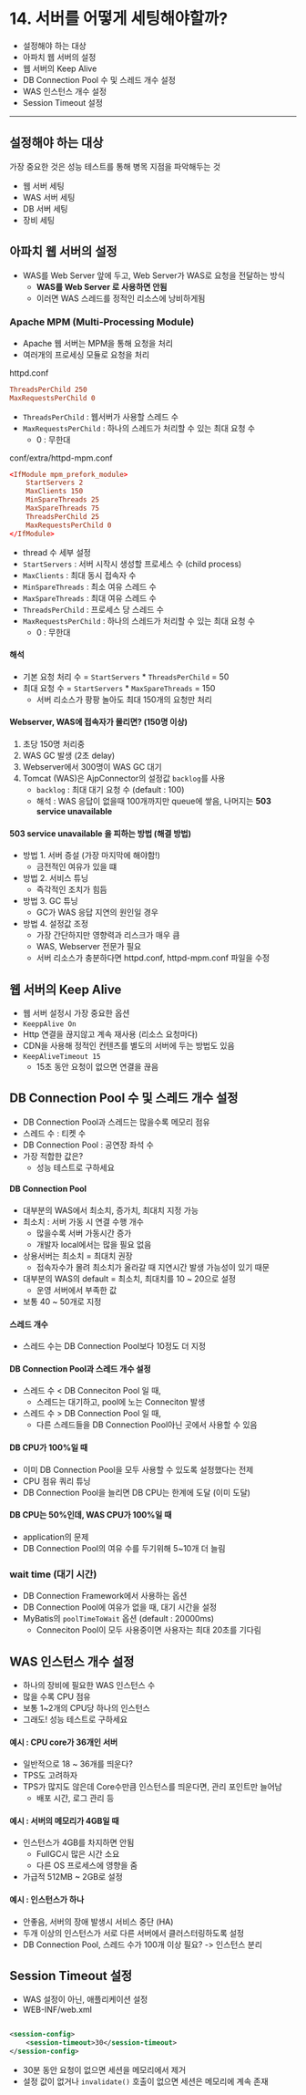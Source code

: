# 14. 서버를 어떻게 세팅해야할까?

- 설정해야 하는 대상
- 아파치 웹 서버의 설정
- 웹 서버의 Keep Alive
- DB Connection Pool 수 및 스레드 개수 설정
- WAS 인스턴스 개수 설정
- Session Timeout 설정

---

## 설정해야 하는 대상

가장 중요한 것은 성능 테스트를 통해 병목 지점을 파악해두는 것

- 웹 서버 세팅
- WAS 서버 세팅
- DB 서버 세팅
- 장비 세팅

## 아파치 웹 서버의 설정

- WAS를 Web Server 앞에 두고, Web Server가 WAS로 요청을 전달하는 방식
    - **WAS를 Web Server 로 사용하면 안됨**
    - 이러면 WAS 스레드를 정적인 리소스에 낭비하게됨

### Apache MPM (Multi-Processing Module)

- Apache 웹 서버는 MPM을 통해 요청을 처리
- 여러개의 프로세싱 모듈로 요청을 처리

httpd.conf

```conf
ThreadsPerChild 250
MaxRequestsPerChild 0
```

- `ThreadsPerChild` : 웹서버가 사용할 스레드 수
- `MaxRequestsPerChild` : 하나의 스레드가 처리할 수 있는 최대 요청 수
    - 0 : 무한대

conf/extra/httpd-mpm.conf

```conf
<IfModule mpm_prefork_module>
    StartServers 2
    MaxClients 150
    MinSpareThreads 25
    MaxSpareThreads 75
    ThreadsPerChild 25
    MaxRequestsPerChild 0
</IfModule>
```

- thread 수 세부 설정
- `StartServers` : 서버 시작시 생성할 프로세스 수 (child process)
- `MaxClients` : 최대 동시 접속자 수
- `MinSpareThreads` : 최소 여유 스레드 수
- `MaxSpareThreads` : 최대 여유 스레드 수
- `ThreadsPerChild` : 프로세스 당 스레드 수
- `MaxRequestsPerChild` : 하나의 스레드가 처리할 수 있는 최대 요청 수
    - 0 : 무한대

#### 해석

- 기본 요청 처리 수 = `StartServers` * `ThreadsPerChild` = 50
- 최대 요청 수 = `StartServers` * `MaxSpareThreads` = 150
    - 서버 리소스가 팡팡 놀아도 최대 150개의 요청만 처리

#### Webserver, WAS에 접속자가 몰리면? (150명 이상)

1. 초당 150명 처리중
2. WAS GC 발생 (2초 delay)
3. Webserver에서 300명이 WAS GC 대기
4. Tomcat (WAS)은 AjpConnector의 설정값 `backlog`를 사용
    - `backlog` : 최대 대기 요청 수 (default : 100)
    - 해석 : WAS 응답이 없을때 100개까지만 queue에 쌓음, 나머지는 **503 service unavailable**

#### 503 service unavailable 을 피하는 방법 (해결 방법)

- 방법 1. 서버 증설 (가장 마지막에 해야함!)
    - 금전적인 여유가 있을 떄
- 방법 2. 서비스 튜닝
    - 즉각적인 조치가 힘듬
- 방법 3. GC 튜닝
    - GC가 WAS 응답 지연의 원인일 경우
- 방법 4. 설정값 조정
    - 가장 간단하지만 영향력과 리스크가 매우 큼
    - WAS, Webserver 전문가 필요
    - 서버 리소스가 충분하다면 httpd.conf, httpd-mpm.conf 파일을 수정

## 웹 서버의 Keep Alive

- 웹 서버 설정시 가장 중요한 옵션
- `KeeppAlive On`
- Http 연결을 끊지않고 계속 재사용 (리소스 요청마다)
- CDN을 사용해 정적인 컨텐츠를 별도의 서버에 두는 방법도 있음
- `KeepAliveTimeout 15`
    - 15초 동안 요청이 없으면 연결을 끊음

## DB Connection Pool 수 및 스레드 개수 설정

- DB Connection Pool과 스레드는 많을수록 메모리 점유
- 스레드 수 : 티켓 수
- DB Connection Pool : 공연장 좌석 수
- 가장 적합한 값은?
    - 성능 테스트로 구하세요

#### DB Connection Pool

- 대부분의 WAS에서 최소치, 증가치, 최대치 지정 가능
- 최소치 : 서버 가동 시 연결 수행 개수
    - 많을수록 서버 가동시간 증가
    - 개발자 local에서는 많을 필요 없음
- 상용서버는 최소치 = 최대치 권장
    - 접속자수가 몰려 최소치가 올라갈 때 지연시간 발생 가능성이 있기 때문
- 대부분의 WAS의 default = 최소치, 최대치를 10 ~ 20으로 설정
    - 운영 서버에서 부족한 값
- 보통 40 ~ 50개로 지정

#### 스레드 개수

- 스레드 수는 DB Connection Pool보다 10정도 더 지정

#### DB Connection Pool과 스레드 개수 설정

- 스레드 수 < DB Conneciton Pool 일 때,
    - 스레드는 대기하고, pool에 노는 Conneciton 발생
- 스레드 수 > DB Connection Pool 일 때,
    - 다른 스레드들을 DB Connection Pool아닌 곳에서 사용할 수 있음

#### DB CPU가 100%일 때

- 이미 DB Connection Pool을 모두 사용할 수 있도록 설정했다는 전제
- CPU 점유 쿼리 튜닝
- DB Connection Pool을 늘리면 DB CPU는 한계에 도달 (이미 도달)

#### DB CPU는 50%인데, WAS CPU가 100%일 때

- application의 문제
- DB Connection Pool의 여유 수를 두기위해 5~10개 더 늘림

### wait time (대기 시간)

- DB Connection Framework에서 사용하는 옵션
- DB Connection Pool에 여유가 없을 때, 대기 시간을 설정
- MyBatis의 `poolTimeToWait` 옵션 (default : 20000ms)
    - Conneciton Pool이 모두 사용중이면 사용자는 최대 20초를 기다림

## WAS 인스턴스 개수 설정

- 하나의 장비에 필요한 WAS 인스턴스 수
- 많을 수록 CPU 점유
- 보통 1~2개의 CPU당 하나의 인스턴스
- 그래도! 성능 테스트로 구하세요

#### 예시 : CPU core가 36개인 서버

- 일반적으로 18 ~ 36개를 띄운다?
- TPS도 고려하자
- TPS가 많지도 않은데 Core수만큼 인스턴스를 띄운다면, 관리 포인트만 늘어남
    - 배포 시간, 로그 관리 등

#### 예시 : 서버의 메모리가 4GB일 때

- 인스턴스가 4GB를 차지하면 안됨
    - FullGC시 많은 시간 소요
    - 다른 OS 프로세스에 영향을 줌
- 가급적 512MB ~ 2GB로 설정

#### 예시 : 인스턴스가 하나

- 안좋음, 서버의 장애 발생시 서비스 중단 (HA)
- 두개 이상의 인스턴스가 서로 다른 서버에서 클러스터링하도록 설정
- DB Connection Pool, 스레드 수가 100개 이상 필요? -> 인스턴스 분리

## Session Timeout 설정

- WAS 설정이 아닌, 애플리케이션 설정
- WEB-INF/web.xml

```xml

<session-config>
    <session-timeout>30</session-timeout>
</session-config>
```

- 30분 동안 요청이 없으면 세션을 메모리에서 제거
- 설정 값이 없거나 `invalidate()` 호출이 없으면 세션은 메모리에 계속 존재

